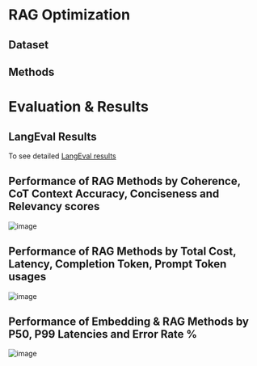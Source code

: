 # RAG Optimization

## Dataset

## Methods 

# Evaluation & Results

## LangEval Results
To see detailed [LangEval results](https://smith.langchain.com/public/f6bfe72d-262b-4596-807d-1eef5016450e/d)

## Performance of RAG Methods by Coherence, CoT Context Accuracy, Conciseness and Relevancy scores
![image](https://github.com/user-attachments/assets/7b0e1814-db08-48f2-80b6-c7d76bc3b69c)

## Performance of RAG Methods by Total Cost, Latency, Completion Token, Prompt Token usages
![image](https://github.com/user-attachments/assets/f6335a8d-5c24-4176-9c6b-ae36d3cedc14)

## Performance of Embedding & RAG Methods by P50, P99 Latencies and Error Rate %
![image](https://github.com/user-attachments/assets/25b123ae-0446-496e-945b-791c4658be48)


